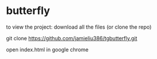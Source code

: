 # butterfly
to view the project: 
download all the files (or clone the repo)


git clone https://github.com/jamieliu386/tgbutterfly.git

open index.html in google chrome
